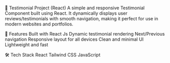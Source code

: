 🧾 Testimonial Project (React)
A simple and responsive Testimonial Component built using React. It dynamically displays user reviews/testimonials with smooth navigation, making it perfect for use in modern websites and portfolios.

🚀 Features
Built with React Js
Dynamic testimonial rendering
Next/Previous navigation
Responsive layout for all devices
Clean and minimal UI
Lightweight and fast   

🛠️ Tech Stack
React
Tailwind CSS 
JavaScript
